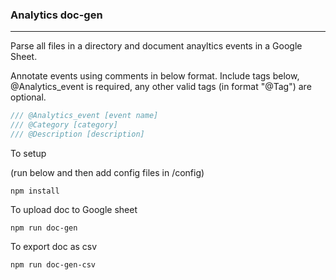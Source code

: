 ### Analytics doc-gen
---
Parse all files in a directory and document anayltics events in a Google Sheet.

Annotate events using comments in below format. Include tags below, 
@Analytics_event is required, any other valid tags (in format "@Tag") are optional.
```java
/// @Analytics_event [event name]
/// @Category [category]
/// @Description [description]
``` 

To setup 

(run below and then add config files in /config)
```
npm install
```

To upload doc to Google sheet
```
npm run doc-gen
```
To export doc as csv
```
npm run doc-gen-csv
```
